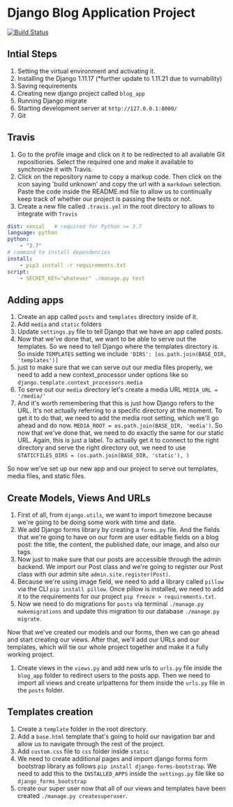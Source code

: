 # Django Blog Application Project

[![Build Status](https://travis-ci.org/danielsky81/DjangoBlogApp.svg?branch=master)](https://travis-ci.org/danielsky81/DjangoBlogApp)

## Intial Steps

1. Setting the virtual environment and activating it.
1. Installing the Django 1.11.17 (*further update to 1.11.21 due to vurnability)
1. Saving requirements
1. Creating new django project called `blog_app`
1. Running Django migrate
1. Starting development server at `http://127.0.0.1:8000/`
1. Git

## Travis

1. Go to the profile image and click on it to be redirected to all available Git repositiories. Select the required one and make it available to synchronize it with Travis.
1. Click on the repository name to copy a markup code. Then click on the icon saying 'build unknown' and copy the url with a `markdown` selection. Paste the code inside the README.md file to allow us to continually keep track of whether our project is passing the tests or not.
1. Create a new file called `.travis.yml` in the root directory to allows to integrate with `Travis`

```yml
dist: xenial   # required for Python >= 3.7
language: python
python:
    - "3.7"
# command to install dependencies
install:
    - pip3 install -r requirements.txt
script:
    - SECRET_KEY="whatever" ./manage.py test
```

## Adding apps

1. Create an app called `posts` and `templates` directory inside of it.
1. Add `media` and `static` folders
1. Update `settings.py` file to tell Django that we have an app called posts.
1. Now that we've done that, we want to be able to serve out the templates. So we need to tell Django where the templates directory is.  So inside `TEMPLATES` setting we include `'DIRS': [os.path.join(BASE_DIR, 'templates')]`
1. just to make sure that we can serve out our media files properly, we need to add a new context_processor under options like so `django.template.context_processors.media`
1. To serve out our `media` directory let's create a media URL `MEDIA_URL = '/media/'`
1. And it's worth remembering that this is just how Django refers to the URL. It's not actually referring to a specific directory at the moment. To get it to do that, we need to add the media root setting, which we'll go ahead and do now. `MEDIA_ROOT = os.path.join(BASE_DIR, 'media')`. So now that we've done that, we need to do exactly the same for our static URL. Again, this is just a label. To actually get it to connect to the right directory and serve the right directory out, we need to use `STATICFILES_DIRS = (os.path.join(BASE_DIR, 'static'), )`

So now we've set up our new app and our project to serve out templates, media files, and static files.

## Create Models, Views And URLs

1. First of all, from `django.utils`, we want to import timezone because we're going to be doing some work with time and date.
1. We add Django forms library by creating a `forms.py` file. And the fields that we're going to have on our form are user editable fields on a blog post: the title, the content, the published date, our image, and also our tags.
1. Now just to make sure that our posts are accessible through the admin backend. We import our Post class and we're going to register our Post class with our admin site `admin.site.register(Post)`.
1. Because we're using image field, we need to add a library called `pillow` via the CLI `pip install pillow`. Once pillow is installed, we need to add it to the requirements for our project `pip freeze > requirements.txt`.
1. Now we need to do migrations for `posts` via terminal `./manage.py makemigrations` and update this migration to our database `./manage.py migrate`.

Now that we've created our models and our forms, then we can go ahead and start creating our views. After that, we'll add our URLs and our templates, which will tie our whole project together and make it a fully working project.

1. Create views in the `views.py` and add new urls to `urls.py` file inside the `blog_app` folder to redirect users to the posts app. Then we need to import all views and create urlpatterns for them inside the `urls.py` file in the `posts` folder.

## Templates creation

1. Create a `template` folder in the root directory.
1. Add a `base.html` template that's going to hold our navigation bar and allow us to navigate through the rest of the project.
1. Add `custom.css` file to `css` folder inside `static`
1. We need to create additional pages and import django forms form bootstrap library as follows `pip install django-forms-bootstrap`. We need to add this to the `INSTALLED_APPS` inside the `settings.py` file like so `django_forms_bootstrap`
1. create our super user now that all of our views and templates have been created `./manage.py createsuperuser`.